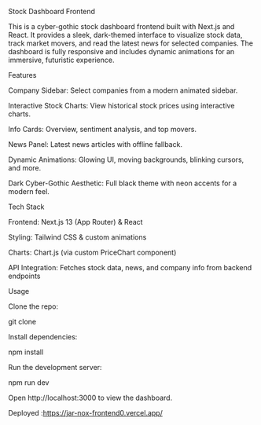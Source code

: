 Stock Dashboard Frontend

This is a cyber-gothic stock dashboard frontend built with Next.js and React. It provides a sleek, dark-themed interface to visualize stock data, track market movers, and read the latest news for selected companies. The dashboard is fully responsive and includes dynamic animations for an immersive, futuristic experience.

Features

Company Sidebar: Select companies from a modern animated sidebar.

Interactive Stock Charts: View historical stock prices using interactive charts.

Info Cards: Overview, sentiment analysis, and top movers.

News Panel: Latest news articles with offline fallback.

Dynamic Animations: Glowing UI, moving backgrounds, blinking cursors, and more.

Dark Cyber-Gothic Aesthetic: Full black theme with neon accents for a modern feel.

Tech Stack

Frontend: Next.js 13 (App Router) & React

Styling: Tailwind CSS & custom animations

Charts: Chart.js (via custom PriceChart component)

API Integration: Fetches stock data, news, and company info from backend endpoints

Usage

Clone the repo:

git clone <your-repo-url>


Install dependencies:

npm install


Run the development server:

npm run dev


Open http://localhost:3000 to view the dashboard.

Deployed :https://jar-nox-frontend0.vercel.app/
